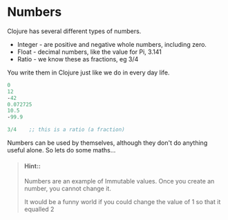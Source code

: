 # Numbers

Clojure has several different types of numbers.

* Integer - are positive and negative whole numbers, including zero.
* Float - decimal numbers, like the value for Pi, 3.141
* Ratio - we know these as fractions, eg 3/4

You write them in Clojure just like we do in every day life.

```clojure
0
12
-42
0.072725
10.5
-99.9

3/4    ;; this is a ratio (a fraction)
```

Numbers can be used by themselves, although they don't do anything useful alone.  So lets do some maths...

> #### Hint::
> Numbers are an example of Immutable values.  Once you create an number, you cannot change it.
>
> It would be a funny world if you could change the value of 1 so that it equalled 2
